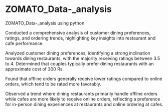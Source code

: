 # ZOMATO_Data-_analysis
ZOMATO_Data-_analysis using python

Conducted a comprehensive analysis of customer dining preferences, ratings, and ordering trends, highlighting key insights into restaurant and cafe performance.

Analyzed customer dining preferences, identifying a strong inclination towards dining restaurants, with the majority receiving ratings between 3.5 to 4.
Determined that couples typically prefer dining restaurants with an approximate cost of 300 Rs. 

Found that offline orders generally receive lower ratings compared to online orders, which tend to be rated more favorably.

Observed a trend where dining restaurants primarily handle offline orders while cafes are more likely to receive online orders, reflecting a preference for in-person dining experiences at restaurants and online ordering at cafes.
